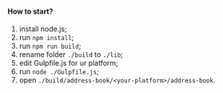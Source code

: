 #### How to start?
1. install node.js;
2. run `npm install`;
3. run `npm run build`;
4. rename folder `./build` to `./lib`;
4. edit Gulpfile.js for ur platform;
5. run `node ./Gulpfile.js`;
6. open `./build/address-book/<your-platform>/address-book`.
